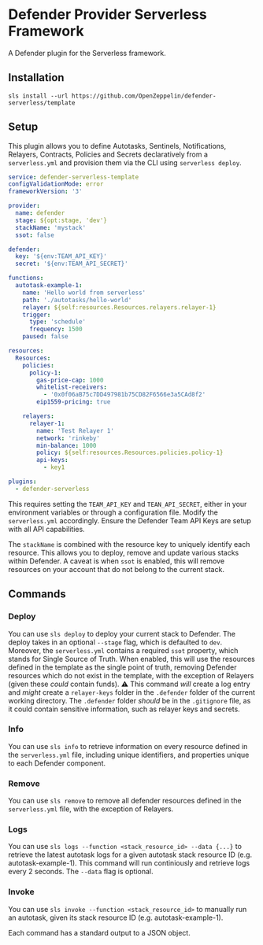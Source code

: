 # Defender Provider Serverless Framework

A Defender plugin for the Serverless framework.

## Installation

`sls install --url https://github.com/OpenZeppelin/defender-serverless/template`

## Setup

This plugin allows you to define Autotasks, Sentinels, Notifications, Relayers, Contracts, Policies and Secrets declaratively from a `serverless.yml` and provision them via the CLI using `serverless deploy`.

```yaml
service: defender-serverless-template
configValidationMode: error
frameworkVersion: '3'

provider:
  name: defender
  stage: ${opt:stage, 'dev'}
  stackName: 'mystack'
  ssot: false

defender:
  key: '${env:TEAM_API_KEY}'
  secret: '${env:TEAM_API_SECRET}'

functions:
  autotask-example-1:
    name: 'Hello world from serverless'
    path: './autotasks/hello-world'
    relayer: ${self:resources.Resources.relayers.relayer-1}
    trigger:
      type: 'schedule'
      frequency: 1500
    paused: false

resources:
  Resources:
    policies:
      policy-1:
        gas-price-cap: 1000
        whitelist-receivers:
          - '0x0f06aB75c7DD497981b75CD82F6566e3a5CAd8f2'
        eip1559-pricing: true

    relayers:
      relayer-1:
        name: 'Test Relayer 1'
        network: 'rinkeby'
        min-balance: 1000
        policy: ${self:resources.Resources.policies.policy-1}
        api-keys:
          - key1

plugins:
  - defender-serverless
```

This requires setting the `TEAM_API_KEY` and `TEAN_API_SECRET`, either in your environment variables or through a configuration file. Modify the `serverless.yml` accordingly.
Ensure the Defender Team API Keys are setup with all API capabilities.

The `stackName` is combined with the resource key to uniquely identify each resource. This allows you to deploy, remove and update various stacks within Defender.
A caveat is when `ssot` is enabled, this will remove resources on your account that do not belong to the current stack.

## Commands

### Deploy

You can use `sls deploy` to deploy your current stack to Defender. The deploy takes in an optional `--stage` flag, which is defaulted to `dev`. Moreover, the `serverless.yml` contains a required `ssot` property, which stands for Single Source of Truth.
When enabled, this will use the resources defined in the template as the single point of truth, removing Defender resources which do not exist in the template, with the exception of Relayers (given these _could_ contain funds).
:warning: This command _will_ create a log entry and _might_ create a `relayer-keys` folder in the `.defender` folder of the current working directory. The `.defender` folder _should_ be in the `.gitignore` file, as it could contain sensitive information, such as relayer keys and secrets.

### Info

You can use `sls info` to retrieve information on every resource defined in the `serverless.yml` file, including unique identifiers, and properties unique to each Defender component.

### Remove

You can use `sls remove` to remove all defender resources defined in the `serverless.yml` file, with the exception of Relayers.

### Logs

You can use `sls logs --function <stack_resource_id> --data {...}` to retrieve the latest autotask logs for a given autotask stack resource ID (e.g. autotask-example-1). This command will run continiously and retrieve logs every 2 seconds. The `--data` flag is optional.

### Invoke

You can use `sls invoke --function <stack_resource_id>` to manually run an autotask, given its stack resource ID (e.g. autotask-example-1).

Each command has a standard output to a JSON object.
